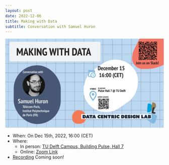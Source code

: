 ```yaml
---
layout: post
date: 2022-12-06
title: Making with Data
subtitle: Conversation with Samuel Huron
---
```


![Conversation with Samuel Bowyer](public/img/conversations/dcd-conversation-flyer-landscape-samuel.png)

* When: On Dec 15th, 2022, 16:00 (CET)
* Where:
    * In person: [TU Delft Campus, Building Pulse, Hall 7](https://esviewer.tudelft.nl/space/170/)
    * Online: [Zoom Link](https://tudelft.zoom.us/j/92556276908?pwd=MFpMaDFmcFZtNXR1MDJGNW84aUxBZz09)
* [Recording]() Coming soon!